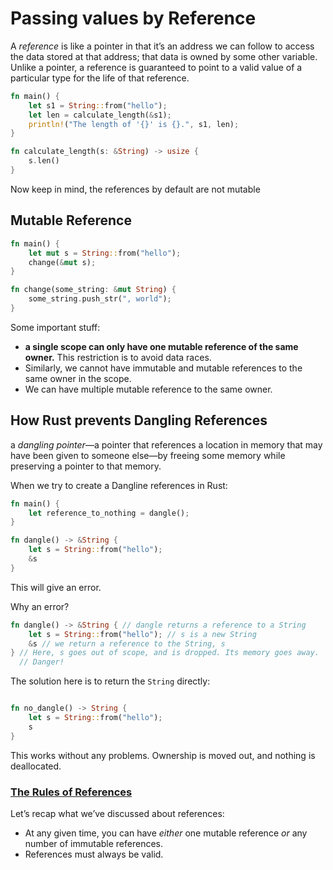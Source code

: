# Passing values by Reference

A *reference* is like a pointer in that it’s an address we can follow to access the data stored at that address; that data is owned by some other variable. Unlike a pointer, a reference is guaranteed to point to a valid value of a particular type for the life of that reference.

```rust
fn main() {
    let s1 = String::from("hello");
    let len = calculate_length(&s1);
    println!("The length of '{}' is {}.", s1, len);
}

fn calculate_length(s: &String) -> usize {
    s.len()
}
```

Now keep in mind, the references by default are not mutable

## Mutable Reference

```rust
fn main() {
    let mut s = String::from("hello");
    change(&mut s);
}

fn change(some_string: &mut String) {
    some_string.push_str(", world");
}
```

Some important stuff:

- **a single scope can only have one mutable reference of the same owner.** This restriction is to avoid data races.
- Similarly, we cannot have immutable and mutable references to the same owner in the scope.
- We can have multiple mutable reference to the same owner.

## How Rust prevents Dangling References

a *dangling pointer*—a pointer that references a location in memory that may have been given to someone else—by freeing some memory while preserving a pointer to that memory.

When we try to create a Dangline references in Rust:

```rust
fn main() {
    let reference_to_nothing = dangle();
}

fn dangle() -> &String {
    let s = String::from("hello");
    &s
}
```

This will give an error. 

Why an error?

```rust
fn dangle() -> &String { // dangle returns a reference to a String
    let s = String::from("hello"); // s is a new String
    &s // we return a reference to the String, s
} // Here, s goes out of scope, and is dropped. Its memory goes away.
  // Danger!
```

The solution here is to return the `String` directly:

```rust

fn no_dangle() -> String {
    let s = String::from("hello");
    s
}
```

This works without any problems. Ownership is moved out, and nothing is deallocated.

### [The Rules of References](https://doc.rust-lang.org/book/ch04-02-references-and-borrowing.html#the-rules-of-references)

Let’s recap what we’ve discussed about references:

- At any given time, you can have *either* one mutable reference *or* any number of immutable references.
- References must always be valid.